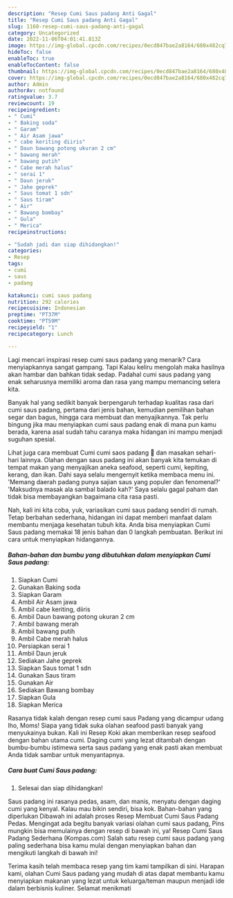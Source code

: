 ```yaml
---
description: "Resep Cumi Saus padang Anti Gagal"
title: "Resep Cumi Saus padang Anti Gagal"
slug: 1160-resep-cumi-saus-padang-anti-gagal
category: Uncategorized
date: 2022-11-06T04:01:41.813Z
image: https://img-global.cpcdn.com/recipes/0ecd847bae2a8164/680x482cq70/cumi-saus-padang-foto-resep-utama.jpg
hideToc: false
enableToc: true
enableTocContent: false
thumbnail: https://img-global.cpcdn.com/recipes/0ecd847bae2a8164/680x482cq70/cumi-saus-padang-foto-resep-utama.jpg
cover: https://img-global.cpcdn.com/recipes/0ecd847bae2a8164/680x482cq70/cumi-saus-padang-foto-resep-utama.jpg
author: Admin
authorAv: notfound
ratingvalue: 3.7
reviewcount: 19
recipeingredient:
- " Cumi"
- " Baking soda"
- " Garam"
- " Air Asam jawa"
- " cabe keriting diiris"
- " Daun bawang potong ukuran 2 cm"
- " bawang merah"
- " bawang putih"
- " Cabe merah halus"
- " serai 1"
- " Daun jeruk"
- " Jahe geprek"
- " Saus tomat 1 sdn"
- " Saus tiram"
- " Air"
- " Bawang bombay"
- " Gula"
- " Merica"
recipeinstructions:

- "Sudah jadi dan siap dihidangkan!"
categories:
- Resep
tags:
- cumi
- saus
- padang

katakunci: cumi saus padang 
nutrition: 292 calories
recipecuisine: Indonesian
preptime: "PT37M"
cooktime: "PT59M"
recipeyield: "1"
recipecategory: Lunch

---
```



Lagi mencari inspirasi resep cumi saus padang yang menarik? Cara menyiapkannya sangat gampang. Tapi Kalau keliru mengolah maka hasilnya akan hambar dan bahkan tidak sedap. Padahal cumi saus padang yang enak seharusnya memiliki aroma dan rasa yang mampu memancing selera kita.


Banyak hal yang sedikit banyak berpengaruh terhadap kualitas rasa dari cumi saus padang, pertama dari jenis bahan, kemudian pemilihan bahan segar dan bagus, hingga cara membuat dan menyajikannya. Tak perlu bingung jika mau menyiapkan cumi saus padang enak di mana pun kamu berada, karena asal sudah tahu caranya maka hidangan ini mampu menjadi suguhan spesial.

Lihat juga cara membuat Cumi cumi saos padang 🦑 dan masakan sehari-hari lainnya. Olahan dengan saus padang ini akan banyak kita temukan di tempat makan yang menyajikan aneka seafood, seperti cumi, kepiting, kerang, dan ikan. Dahi saya selalu mengernyit ketika membaca menu ini. &#39;Memang daerah padang punya sajian saus yang populer dan fenomenal?&#39; &#39;Maksudnya masak ala sambal balado kah?&#39; Saya selalu gagal paham dan tidak bisa membayangkan bagaimana cita rasa pasti.


Nah, kali ini kita coba, yuk, variasikan cumi saus padang sendiri di rumah. Tetap berbahan sederhana, hidangan ini dapat memberi manfaat dalam membantu menjaga kesehatan tubuh kita. Anda bisa menyiapkan Cumi Saus padang memakai 18 jenis bahan dan 0 langkah pembuatan. Berikut ini cara untuk menyiapkan hidangannya.

<!--inarticleads1-->

##### Bahan-bahan dan bumbu yang dibutuhkan dalam menyiapkan Cumi Saus padang:

1. Siapkan  Cumi
1. Gunakan  Baking soda
1. Siapkan  Garam
1. Ambil  Air Asam jawa
1. Ambil  cabe keriting, diiris
1. Ambil  Daun bawang potong ukuran 2 cm
1. Ambil  bawang merah
1. Ambil  bawang putih
1. Ambil  Cabe merah halus
1. Persiapkan  serai 1
1. Ambil  Daun jeruk
1. Sediakan  Jahe geprek
1. Siapkan  Saus tomat 1 sdn
1. Gunakan  Saus tiram
1. Gunakan  Air
1. Sediakan  Bawang bombay
1. Siapkan  Gula
1. Siapkan  Merica


Rasanya tidak kalah dengan resep cumi saus Padang yang dicampur udang lho, Moms! Siapa yang tidak suka olahan seafood pasti banyak yang menyukainya bukan. Kali ini Resep Koki akan memberikan resep seafood dengan bahan utama cumi. Daging cumi yang lezat ditambah dengan bumbu-bumbu istimewa serta saus padang yang enak pasti akan membuat Anda tidak sambar untuk menyantapnya. 

<!--inarticleads2-->

##### Cara buat Cumi Saus padang:


1. Selesai dan siap dihidangkan!

Saus padang ini rasanya pedas, asam, dan manis, menyatu dengan daging cumi yang kenyal. Kalau mau bikin sendiri, bisa kok. Bahan-bahan yang diperlukan Dibawah ini adalah proses Resep Membuat Cumi Saus Padang Pedas. Mengingat ada begitu banyak variasi olahan cumi saus padang, Pins mungkin bisa memulainya dengan resep di bawah ini, ya! Resep Cumi Saus Padang Sederhana (Kompas.com) Salah satu resep cumi saus padang yang paling sederhana bisa kamu mulai dengan menyiapkan bahan dan mengikuti langkah di bawah ini! 

Terima kasih telah membaca resep yang tim kami tampilkan di sini. Harapan kami, olahan Cumi Saus padang yang mudah di atas dapat membantu kamu menyiapkan makanan yang lezat untuk keluarga/teman maupun menjadi ide dalam berbisnis kuliner. Selamat menikmati
